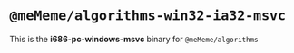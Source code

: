 # `@meMeme/algorithms-win32-ia32-msvc`

This is the **i686-pc-windows-msvc** binary for `@meMeme/algorithms`
